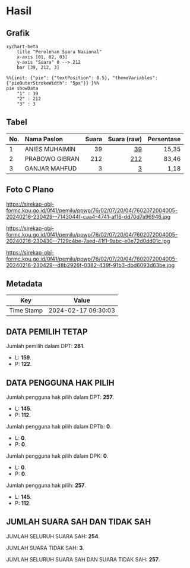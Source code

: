 # Hasil

## Grafik

```mermaid
xychart-beta
    title "Perolehan Suara Nasional"
    x-axis [01, 02, 03]
    y-axis "Suara" 0 --> 212
    bar [39, 212, 3]
```

```mermaid
%%{init: {"pie": {"textPosition": 0.5}, "themeVariables": {"pieOuterStrokeWidth": "5px"}} }%%
pie showData
    "1" : 39
    "2" : 212
    "3" : 3
```

## Tabel

| No. | Nama Paslon    | Suara | Suara (raw) | Persentase |
|:--- |:-------------- | -----:| -----------:| ----------:|
| 1   | ANIES MUHAIMIN | 39    | [39][p-1]   | 15,35      |
| 2   | PRABOWO GIBRAN | 212   | [212][p-2]  | 83,46      |
| 3   | GANJAR MAHFUD  | 3     | [3][p-3]    | 1,18       |


[p-1]: https://github.com/gigit-pemilu/pemilu-2024/blob/main/pilpres/hitung-suara/sub/76-sulawesi-barat/sub/02-mamuju/sub/07-papalang/sub/2004-topore/sub/005-tps/sub/paslon-1.txt
[p-2]: https://github.com/gigit-pemilu/pemilu-2024/blob/main/pilpres/hitung-suara/sub/76-sulawesi-barat/sub/02-mamuju/sub/07-papalang/sub/2004-topore/sub/005-tps/sub/paslon-2.txt
[p-3]: https://github.com/gigit-pemilu/pemilu-2024/blob/main/pilpres/hitung-suara/sub/76-sulawesi-barat/sub/02-mamuju/sub/07-papalang/sub/2004-topore/sub/005-tps/sub/paslon-3.txt

## Foto C Plano

https://sirekap-obj-formc.kpu.go.id/0f41/pemilu/ppwp/76/02/07/20/04/7602072004005-20240216-230429--7143044f-caa4-4741-af16-dd70d7a96946.jpg

https://sirekap-obj-formc.kpu.go.id/0f41/pemilu/ppwp/76/02/07/20/04/7602072004005-20240216-230430--7129c4be-7aed-41f1-9abc-e0e72d0dd01c.jpg

https://sirekap-obj-formc.kpu.go.id/0f41/pemilu/ppwp/76/02/07/20/04/7602072004005-20240216-230429--d8b2926f-0382-439f-91b3-dbd6093d63be.jpg


## Metadata

| Key        | Value               |
| ---------- | ------------------- |
| Time Stamp | 2024-02-17 09:30:03 |


## DATA PEMILIH TETAP

Jumlah pemilih dalam DPT: **281**.
 * L: **159**.
 * P: **122**.

## DATA PENGGUNA HAK PILIH

Jumlah pengguna hak pilih dalam DPT: **257**.
 * L: **145**.
 * P: **112**.

Jumlah pengguna hak pilih dalam DPTb: **0**.
 * L: **0**.
 * P: **0**.

Jumlah pengguna hak pilih dalam DPK: **0**.
 * L: **0**.
 * P: **0**.

Jumlah pengguna hak pilih: **257**.
 * L: **145**.
 * P: **112**.

## JUMLAH SUARA SAH DAN TIDAK SAH

JUMLAH SELURUH SUARA SAH: **254**.

JUMLAH SUARA TIDAK SAH: **3**.

JUMLAH SELURUH SUARA SAH DAN SUARA TIDAK SAH: **257**.


